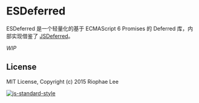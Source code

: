 # ESDeferred

ESDeferred 是一个轻量化的基于 ECMAScript 6 Promises 的 Deferred 库，内部实现借鉴了 [JSDeferred](http://cho45.stfuawsc.com/jsdeferred/)。

*WIP*

## License

MIT License, Copyright (c) 2015 Riophae Lee

[![js-standard-style](https://cdn.rawgit.com/feross/standard/master/badge.svg)](https://github.com/feross/standard)
